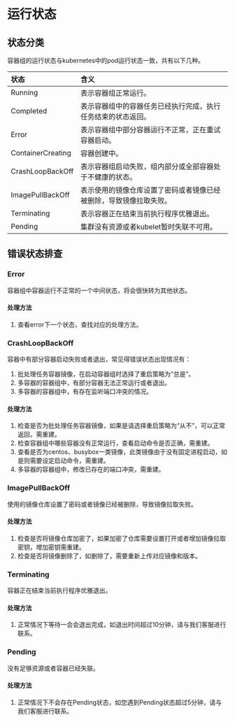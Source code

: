 # 运行状态

## 状态分类

容器组的运行状态与kubernetes中的pod运行状态一致，共有以下几种。

|状态|含义|
|:--|:--|
|Running|表示容器组正常运行。|
|Completed|表示容器组中的容器任务已经执行完成，执行任务结束的状态返回。|
|Error|表示容器组中部分容器运行不正常，正在重试容器启动。|
|ContainerCreating|容器创建中。|
|CrashLoopBackOff|表示容器组启动失败，组内部分或全部容器处于不健康的状态。|
|ImagePullBackOff|表示使用的镜像仓库设置了密码或者镜像已经被删除，导致镜像拉取失败。|
|Terminating|表示容器正在结束当前执行程序优雅退出。|
|Pending|集群没有资源或者kubelet暂时失联不可用。|

## 错误状态排查

### Error

容器组中容器运行不正常的一个中间状态，将会很快转为其他状态。

#### 处理方法

1. 查看error下一个状态，查找对应的处理方法。

### CrashLoopBackOff

容器中有部分容器启动失败或者退出，常见得错误状态出现情况有：

1. 批处理任务容器镜像，在启动容器组时选择了重启策略为“总是”。
2. 多容器的容器组中，有部分容器无法正常运行或者退出。
3. 多容器的容器组中，有存在监听端口冲突的情况。

#### 处理方法

1. 检查是否为批处理任务容器镜像，如果是请选择重启策略为“从不”，可以正常返回，需重建。
2. 检查容器组中哪些容器没有正常运行，查看启动命令是否正确，需重建。
3. 查看是否为centos、busybox一类镜像，此类镜像由于没有固定进程启动，如是则需要设定启动命令，需重建。
4. 多容器的容器组中，修改已存在的端口冲突，需重建。

### ImagePullBackOff

使用的镜像仓库设置了密码或者镜像已经被删除，导致镜像拉取失败。

#### 处理方法

1. 检查是否将镜像仓库加密了，如果加密了仓库需要设置打开或者增加镜像拉取密钥，增加密钥需重建。
2. 检查是否将镜像删除了，如删除了，需要重新上传对应镜像和版本。

### Terminating

容器正在结束当前执行程序优雅退出。

#### 处理方法

1. 正常情况下等待一会会退出完成，如退出时间超过10分钟，请与我们客服进行联系。

### Pending

没有足够资源或者容器已经失联。

#### 处理方法

1. 正常情况下不会存在Pending状态，如您遇到Pending状态超过5分钟，请与我们客服进行联系。